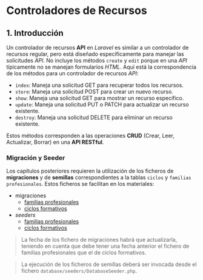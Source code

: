 # Controladores de Recursos

## 1. Introducción

Un controlador de recursos **API** en _Laravel_ es similar a un controlador de recursos regular, pero está diseñado específicamente para manejar las solicitudes _API_. No incluye los métodos `create` y `edit` porque en una _API_ típicamente no se manejan formularios _HTML_. Aquí está la correspondencia de los métodos para un controlador de recursos _API_:

- `index`: Maneja una solicitud GET para recuperar todos los recursos.
- `store`: Maneja una solicitud POST para crear un nuevo recurso.
- `show`: Maneja una solicitud GET para mostrar un recurso específico.
- `update`: Maneja una solicitud PUT o PATCH para actualizar un recurso existente.
- `destroy`: Maneja una solicitud DELETE para eliminar un recurso existente.

Estos métodos corresponden a las operaciones **CRUD** (Crear, Leer, Actualizar, Borrar) en una **API RESTful**.

### Migración y Seeder

Los capítulos posteriores requieren la utilización de los ficheros de **migraciones** y de **semillas** correspondientes a la tablas `ciclos` y `familias profesionales`. Estos ficheros se facilitan en los materiales:

- migraciones
    - [familias profesionales](./materiales/ejercicios-laravel/2024_01_11_165855_familias_profesionales_create_table.php)
    - [ciclos formativos](./materiales/ejercicios-laravel/2024_01_11_170253_ciclos_create_table.php)
- _seeders_
    - [familias profesionales](./materiales/ejercicios-laravel/FamiliasProfesionalesSeeder.php)
    - [ciclos formativos](./materiales/ejercicios-laravel/CiclosSeeder.php)

> La fecha de los fichero de migraciones habrá que actualizarla, teniendo en cuenta que debe tener una fecha anterior el fichero de familias profesionales que el de ciclos formativos.

> La ejecución de los ficheros de semillas deberá ser invocada desde el fichero `database/seeders/DatabaseSeeder.php`.
